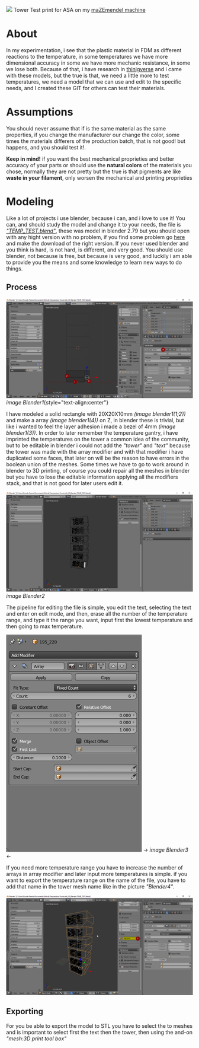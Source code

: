 ![](images/ASA_test_temp.jpg)
Tower Test print for ASA on my [maZEmendel machine](https://github.com/3devangelist/PrusaMendel)

# About

In my experimentation, i see that the plastic material in FDM as different reactions to the temperature, in some temperatures we have more dimensional accuracy in some we have more mechanic resistance, in some we lose both.
Because of that, i have research in [thinigverse](https://www.thingiverse.com/search?q=temp+tower&sa=&dwh=665ab692f115626) and i came with these models, but the true is that, we need a little more to test temperatures, we need a model that we can use and edit to the specific needs, and I created these GIT for others can test their materials.

# Assumptions

You should never assume that if is the same material as the same properties, if you change the manufacturer our change the color, some times the materials differers of the production batch, that is not good! but happens, and you should test it!.

**Keep in mind!** if you want the best mechanical proprieties and better accuracy of your parts or should use the **natural colors** of the materials you chose, normally they are not pretty but the true is that pigments are like **waste in your filament**, only worsen the mechanical and printing proprieties   

# Modeling

Like a lot of projects i use blender, because i can, and i love to use it!
You can, and should study the model and change it to your needs, the file is [*"TEMP_TEST.blend"*](edit_3D_Blender/TEMP_TEST.blend), these was model in blender 2.79 but you should open with any hight version with no problem, if you find some problem go [here](https://www.blender.org/download/releases/) and make the download of the right version.
If you never used blender and you think is hard, is not hard, is different, and very good. You should use blender, not because is free, but because is very good, and luckily i am able to provide you the means and some knowledge to learn new ways to do things.

## Process 

![Blender1](images/01_blender.png)
*image Blender1*{style="text-align:center"}

I have modeled a solid rectangle with 20X20X10mm *(image blender1(1;2))* and make a array *(image blender1(4))* on Z, in blender these is trivial, but like i wanted to feel the layer adhesion i made a bezel of 4mm *(image blender1(3))*.
In order to later remember the temperature gantry, i have imprinted the temperatures on the tower a common idea of the community, but to be editable in blender i could not add the *"tower"* and *"text"* because the tower was made with the array modifier and with that modifier i have duplicated some faces, that later on will be the reason to have errors in the boolean union of the meshes. Some times we have to go to work around in blender to 3D printing, of course you could repair all the meshes in blender but you have to lose the editable information applying all the modifiers stack, and that is not good for later users edit it.

![Blender2](images/02_blender.png)
*image Blender2*

The pipeline for editing the file is simple, you edit the text, selecting the text and enter on edit mode, and then, erase all the number of the temperature range, and type it the range you want, input first the lowest temperature and then going to max temperature.

![Blender3](images/03_blender.png)
-> *image Blender3* <-

If you need more temperature range you have to increase the number of arrays in array modifier and later input more temperatures is simple.
if you want to export the temperature range on the name of the file, you have to add that name in the tower mesh name like in the picture *"Blender4"*.

![Blender4](images/04_blender.png)

## Exporting

For you be able to export the model to STL you have to select the to meshes and is important to select first the text then the tower, then using the and-on *"mesh:3D print tool box"*
